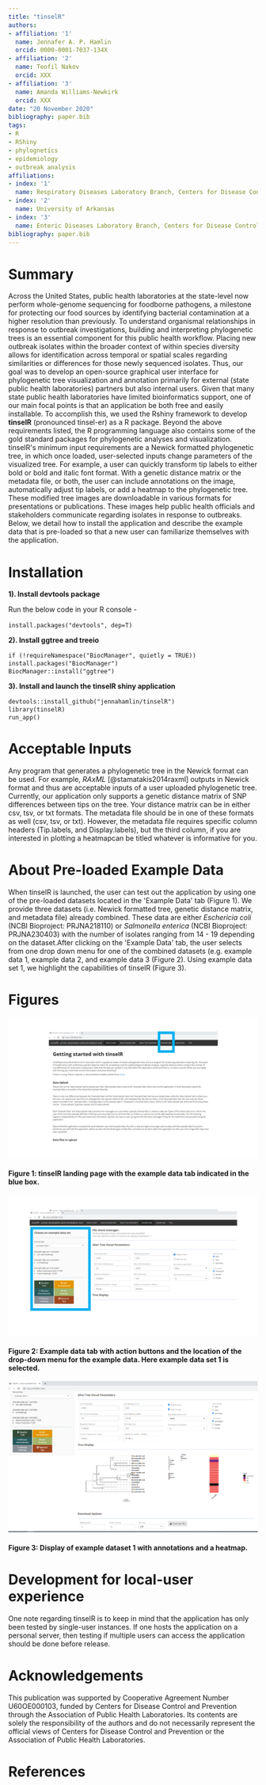 ```yaml
---
title: "tinselR"
authors:
- affiliation: '1'
  name: Jennafer A. P. Hamlin
  orcid: 0000-0001-7037-134X
- affiliation: '2'
  name: Teofil Nakov
  orcid: XXX
- affiliation: '3'
  name: Amanda Williams-Newkirk
  orcid: XXX
date: "20 November 2020"
bibliography: paper.bib
tags:
- R
- RShiny
- phylognetics
- epidemiology
- outbreak analysis
affiliations:
- index: '1'
  name: Respiratory Diseases Laboratory Branch, Centers for Disease Control and Prevention, Atlanta, GA, USA
- index: '2'
  name: University of Arkansas
- index: '3'
  name: Enteric Diseases Laboratory Branch, Centers for Disease Control and Prevention, Atlanta, GA, USA
bibliography: paper.bib
---
```



# Summary

Across the United States, public health laboratories at the state-level now
perform whole-genome sequencing for foodborne pathogens, a milestone for
protecting our food sources by identifying bacterial contamination at a higher
resolution than previously. To understand organismal relationships in response
to outbreak investigations, building and interpreting phylogenetic trees is an
essential component for this public health workflow. Placing new outbreak
isolates within the broader context of within species diversity allows for
identification across temporal or spatial scales regarding similarities or
differences for those newly sequenced isolates. Thus, our goal was to develop an
open-source graphical user interface for phylogenetic tree visualization and
annotation primarily for external (state public health laboratories) partners
but also internal users. Given that many state public health laboratories have
limited bioinformatics support, one of our main focal points is that an
application be both free and easily installable. To accomplish this, we used
the Rshiny framework to develop **tinselR** (pronounced tinsel-er) as a R
package. Beyond the above requirements listed, the R programming language
also contains some of the gold standard packages for phylogenetic analyses and
visualization. tinselR's minimum input requirements are a Newick formatted
phylogenetic tree, in which once loaded, user-selected inputs change parameters
of the visualized tree. For example, a user can quickly transform tip labels
to either bold or bold and italic font format. With a genetic distance matrix or
the metadata file, or both, the user can include annotations on the image,
automatically adjust tip labels, or add a heatmap to the phylogenetic tree.
These modified tree images are downloadable in various formats for presentations
or publications. These images help public health officials and stakeholders
communicate regarding isolates in response to outbreaks. Below, we detail how to
install the application and describe the example data that is pre-loaded so that
a new user can familiarize themselves with the application.

# Installation

**1). Install devtools package**

Run the below code in your R console -    

`install.packages("devtools", dep=T)`

**2). Install ggtree and treeio**

```
if (!requireNamespace("BiocManager", quietly = TRUE))
install.packages("BiocManager")
BiocManager::install("ggtree")
```

**3). Install and launch the tinselR shiny application**

```
devtools::install_github("jennahamlin/tinselR")
library(tinselR)
run_app()
```

# Acceptable Inputs

Any program that generates a phylogenetic tree in the Newick format can be used.
For example, *RAxML* [@stamatakis2014raxml] outputs in Newick format and thus
are acceptable inputs of a user uploaded phylogenetic tree. Currently, our
application only supports a genetic distance matrix of SNP  differences between 
tips on the tree. Your distance matrix can be in either csv, tsv, or txt
formats. The metadata file should be in one of these formats as well (csv, tsv,
or txt). However, the metadata file requires specific column headers
(Tip.labels, and Display.labels), but the third column, if you are interested in
plotting a heatmapcan be titled whatever is informative for you. 

# About Pre-loaded Example Data

When tinselR is launched, the user can test out the application by using one of
the pre-loaded datasets located in the 'Example Data' tab (Figure 1). We provide
three datasets (i.e. Newick formatted tree, genetic distance matrix, and
metadata file) already combined. These data are either *Eschericia coli* 
(NCBI Bioproject: PRJNA218110) or *Salmonella enterica* (NCBI Bioproject:
PRJNA230403) with the number of isolates ranging from 14 - 19 depending on the 
dataset.After clicking on the 'Example Data' tab, the user selects from one drop
down menu for one of the combined datasets (e.g. example data 1, example data 2,
and example data 3 (Figure 2). Using example data set 1, we highlight the
capabilities of tinselR (Figure 3). 

# Figures

<p>
<img src = "image1.PNG" />
<h4> Figure 1: tinselR landing page with the example data tab indicated in the blue box. </h4>
</p>

<p>
<img src = "image2.PNG" />
<h4> Figure 2: Example data tab with action buttons and the location of the drop-down menu for the example data. Here example data set 1 is selected. </h4>
</p>

<p>
<img src = "image3.PNG" />
<h4> Figure 3: Display of example dataset 1 with annotations and a heatmap. </h4>
</p>

# Development for local-user experience 

One note regarding tinselR is to keep in mind that the application has only been tested by single-user instances. If one hosts the application on a personal server, then testing if multiple users can access the application should be done before release.

# Acknowledgements

This publication was supported by Cooperative Agreement Number U60OE000103, funded by Centers for Disease Control and Prevention through the Association of Public Health Laboratories. Its contents are solely the responsibility of the authors and do not necessarily represent the official views of Centers for Disease Control and Prevention or the Association of Public Health Laboratories.

# References
